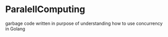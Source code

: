 # ParalellComputing
garbage code written in purpose of understanding how to use concurrency in Golang 
